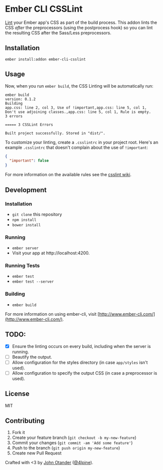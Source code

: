 # Ember CLI CSSLint

[Lint](https://github.com/CSSLint/csslint) your Ember app's CSS as part of the build
process. This addon lints the CSS _after_ the preprocessors (using the postprocess
hook) so you can lint the resulting CSS after the Sass/Less preprocessors.

## Installation

```
ember install:addon ember-cli-csslint
```

## Usage

Now, when you run `ember build`, the CSS Linting will be automatically run:

```
ember build
version: 0.1.2
Building
app.css: line 2, col 3, Use of !important,app.css: line 5, col 1, Don't use adjoining classes.,app.css: line 5, col 1, Rule is empty.
3 errors

===== 3 CSSLint Errors

Built project successfully. Stored in "dist/".
```

To customize your linting, create a `.csslintrc` in your project root. Here's an example
`.csslintrc` that doesn't complain about the use of `!important`:

```json
{
  "important": false
}
```

For more information on the available rules see the [csslint wiki](https://github.com/CSSLint/csslint/wiki/Rules-by-ID).

## Development

### Installation

* `git clone` this repository
* `npm install`
* `bower install`

### Running

* `ember server`
* Visit your app at http://localhost:4200.

### Running Tests

* `ember test`
* `ember test --server`

### Building

* `ember build`

For more information on using ember-cli, visit [http://www.ember-cli.com/](http://www.ember-cli.com/).

## TODO:

- [X] Ensure the linting occurs on every build, including when the server is running.
- [ ] Beautify the output.
- [ ] Allow configuration for the styles directory (in case `app/styles` isn't used).
- [ ] Allow configuration to specify the output CSS (in case a preprocessor is used).

## License

MIT

## Contributing

1. Fork it
2. Create your feature branch (`git checkout -b my-new-feature`)
3. Commit your changes (`git commit -am 'Add some feature'`)
4. Push to the branch (`git push origin my-new-feature`)
5. Create new Pull Request

Crafted with <3 by [John Otander](http://johnotander.com) ([@4lpine](https://twitter.com/4lpine)).
